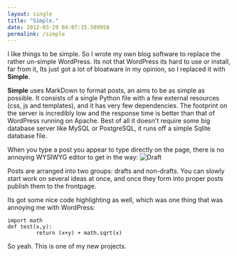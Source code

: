 ```yaml
---
layout: single
title: "Simple."
date: 2012-03-29 04:07:15.509958
permalink: /simple
---
```


I like things to be simple. So I wrote my own blog software to replace the rather un-simple WordPress. Its not that WordPress its hard to use or install, far from it, Its just got a lot of bloatware in my opinion, so I replaced it with __Simple__.

__Simple__ uses MarkDown to format posts, an aims to be as simple as possible. It consists of a single Python file with a few external resources (css, js and templates), and it has very few dependencies. The footprint on the server is incredibly low and the response time is better than that of WordPress running on Apache. Best of all it doesn't require some big database server like MySQL or PostgreSQL, it runs off a simple Sqlite database file.

When you type a post you appear to type directly on the page, there is no annoying WYSIWYG editor to get in the way:
![Draft](http://i.imgur.com/T9BX4.png)

Posts are arranged into two groups: drafts and non-drafts. You can slowly start work on several ideas at once, and once they form into proper posts publish them to the frontpage.

Its got some nice code highlighting as well, which was one thing that was annoying me with WordPress:
~~~~{.prettyprint}
import math
def test(x,y):
         return (x+y) + math.sqrt(x)
~~~~

So yeah. This is one of my new projects.






    